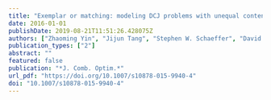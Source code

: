 ```yaml
---
title: "Exemplar or matching: modeling DCJ problems with unequal content genome data"
date: 2016-01-01
publishDate: 2019-08-21T11:51:26.428075Z
authors: ["Zhaoming Yin", "Jijun Tang", "Stephen W. Schaeffer", "David A. Bader"]
publication_types: ["2"]
abstract: ""
featured: false
publication: "*J. Comb. Optim.*"
url_pdf: "https://doi.org/10.1007/s10878-015-9940-4"
doi: "10.1007/s10878-015-9940-4"
---
```


